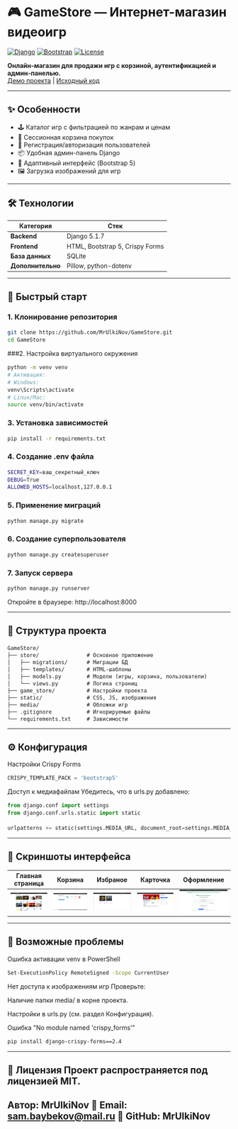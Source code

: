 # 🎮 GameStore — Интернет-магазин видеоигр

[![Django](https://img.shields.io/badge/Django-5.1.7-44B78B?logo=django)](https://www.djangoproject.com/)
[![Bootstrap](https://img.shields.io/badge/Bootstrap-5-7952B3?logo=bootstrap)](https://getbootstrap.com/)
[![License](https://img.shields.io/badge/License-MIT-blue)](LICENSE)

**Онлайн-магазин для продажи игр с корзиной, аутентификацией и админ-панелью.**  
[Демо проекта](https://github.com/MrUlkiNov/GameStore.git) | [Исходный код](https://github.com/MrUlkiNov/GameStore.git)

---

## ✨ Особенности
- 🕹️ Каталог игр с фильтрацией по жанрам и ценам
- 🛒 Сессионная корзина покупок
- 🔐 Регистрация/авторизация пользователей
- 📦 Удобная админ-панель Django
- 📱 Адаптивный интерфейс (Bootstrap 5)
- 🖼️ Загрузка изображений для игр

---

## 🛠 Технологии
| Категория       | Стек                          |
|-----------------|-------------------------------|
| **Backend**     | Django 5.1.7                  |
| **Frontend**    | HTML, Bootstrap 5, Crispy Forms |
| **База данных** | SQLite                        |
| **Дополнительно**| Pillow, python-dotenv       |

---

## 🚀 Быстрый старт

### 1. Клонирование репозитория
```bash
git clone https://github.com/MrUlkiNov/GameStore.git
cd GameStore
```
###2. Настройка виртуального окружения
```bash
python -m venv venv
# Активация:
# Windows:
venv\Scripts\activate
# Linux/Mac:
source venv/bin/activate
```
### 3. Установка зависимостей
```bash
pip install -r requirements.txt
```

### 4. Создание .env файла
```bash
SECRET_KEY=ваш_секретный_ключ
DEBUG=True
ALLOWED_HOSTS=localhost,127.0.0.1
```
### 5. Применение миграций
```bash
python manage.py migrate
```
### 6. Создание суперпользователя
```bash
python manage.py createsuperuser
```

### 7. Запуск сервера
```bash
python manage.py runserver
```
Откройте в браузере: http://localhost:8000

---
## 📂 Структура проекта

```
GameStore/
├── store/               # Основное приложение
│   ├── migrations/      # Миграции БД
│   ├── templates/       # HTML-шаблоны
│   ├── models.py        # Модели (игры, корзина, пользователи)
│   └── views.py         # Логика страниц
├── game_store/          # Настройки проекта
├── static/              # CSS, JS, изображения
├── media/               # Обложки игр
├── .gitignore           # Игнорируемые файлы
└── requirements.txt     # Зависимости
```
---
## ⚙️ Конфигурация
Настройки Crispy Forms
```python
CRISPY_TEMPLATE_PACK = 'bootstrap5'
```
Доступ к медиафайлам
Убедитесь, что в urls.py добавлено:
```python
from django.conf import settings
from django.conf.urls.static import static

urlpatterns += static(settings.MEDIA_URL, document_root=settings.MEDIA_ROOT)
```

---

## 📸 Скриншоты интерфейса
| Главная страница | Корзина | Избраное | Карточка | Оформление|
|------------------|---------|----------|----------|-----------|
| <img src="screenshots/Главная.png" width="400"> | <img src="screenshots/Корзина.png" width="400"> | <img src="screenshots/Избраное.png" width="400"> | <img src="screenshots/Карточка.png" width="400"> | <img src="screenshots/Оформление.png" width="400"> |

---

## 🔧 Возможные проблемы
Ошибка активации venv в PowerShell
```bash
Set-ExecutionPolicy RemoteSigned -Scope CurrentUser
```

Нет доступа к изображениям игр
Проверьте:

Наличие папки media/ в корне проекта.

Настройки в urls.py (см. раздел Конфигурация).

Ошибка "No module named 'crispy_forms'"
```bash
pip install django-crispy-forms==2.4
```
---

📄 Лицензия
Проект распространяется под лицензией MIT.
---
Автор: MrUlkiNov
📧 Email: sam.baybekov@mail.ru
🔗 GitHub: MrUlkiNov
---
